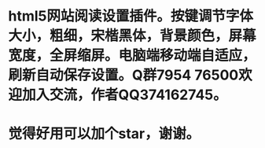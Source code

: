 # html5网站阅读设置插件。按键调节字体大小，粗细，宋楷黑体，背景颜色，屏幕宽度，全屏缩屏。电脑端移动端自适应，刷新自动保存设置。Q群7954 76500欢迎加入交流，作者QQ374162745。

# 觉得好用可以加个star，谢谢。
